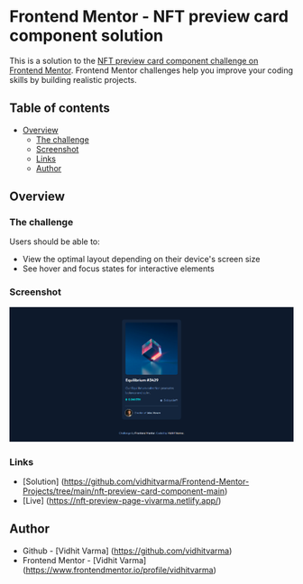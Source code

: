 # Frontend Mentor - NFT preview card component solution

This is a solution to the [NFT preview card component challenge on Frontend Mentor](https://www.frontendmentor.io/challenges/nft-preview-card-component-SbdUL_w0U). Frontend Mentor challenges help you improve your coding skills by building realistic projects. 

## Table of contents
- [Overview](#overview)
    - [The challenge](#the-challenge)
    - [Screenshot](#screenshot)
    - [Links](#links)
    - [Author](#author)

## Overview

### The challenge

Users should be able to:

- View the optimal layout depending on their device's screen size
- See hover and focus states for interactive elements

### Screenshot

![](./screenshot.png)


### Links
- [Solution] (https://github.com/vidhitvarma/Frontend-Mentor-Projects/tree/main/nft-preview-card-component-main)
- [Live] (https://nft-preview-page-vivarma.netlify.app/)

## Author
- Github - [Vidhit Varma] (https://github.com/vidhitvarma)
- Frontend Mentor - [Vidhit Varma] (https://www.frontendmentor.io/profile/vidhitvarma)